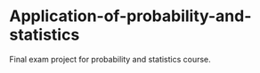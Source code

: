 # Application-of-probability-and-statistics
Final exam project for probability and statistics course.
